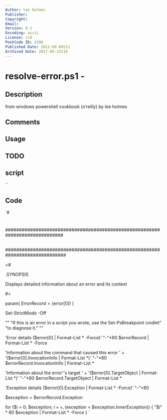 ```yaml
---
Author: lee holmes
Publisher: 
Copyright: 
Email: 
Version: 0.1
Encoding: ascii
License: cc0
PoshCode ID: 2206
Published Date: 2011-09-09t21
Archived Date: 2017-05-13t16
---
```


# resolve-error.ps1 - 

## Description

from windows powershell cookbook (o’reilly) by lee holmes

## Comments



## Usage



## TODO



## script

``

## Code

`#
 #
 #############################################################################
 ##
 ##
 ##
 ##############################################################################
 
 <#
 
 .SYNOPSIS
 
 Displays detailed information about an error and its context
 
 #>
 
 param(
     $ErrorRecord = ($error[0])
 )
 
 Set-StrictMode -Off
 
 ""
 "If this is an error in a script you wrote, use the Set-PsBreakpoint cmdlet"
 "to diagnose it."
 ""
 
 'Error details ($error[0] | Format-List * -Force)'
 "-"*80
 $errorRecord | Format-List * -Force
 
 'Information about the command that caused this error ' +
     '($error[0].InvocationInfo | Format-List *)'
 "-"*80
 $errorRecord.InvocationInfo | Format-List *
 
 'Information about the error''s target ' +
     '($error[0].TargetObject | Format-List *)'
 "-"*80
 $errorRecord.TargetObject | Format-List *
 
 'Exception details ($error[0].Exception | Format-List * -Force)'
 "-"*80
 
 $exception = $errorRecord.Exception
 
 for ($i = 0; $exception; $i++, ($exception = $exception.InnerException))
 {
     "$i" * 80
     $exception | Format-List * -Force
 }
`

